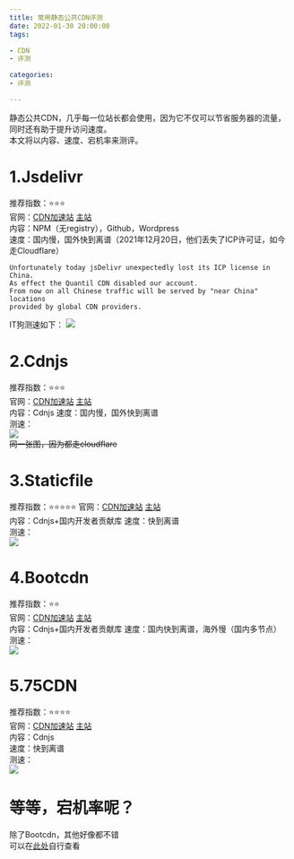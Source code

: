 ```yaml
---
title: 常用静态公共CDN评测
date: 2022-01-30 20:00:00
tags:

- CDN
- 评测

categories:
- 评测

---
```


静态公共CDN，几乎每一位站长都会使用，因为它不仅可以节省服务器的流量，同时还有助于提升访问速度。  
本文将以内容、速度、宕机率来测评。

<!-- more -->

# 1.Jsdelivr

推荐指数：⭐⭐⭐  
官网：[CDN加速站](https://cdn.jsdelivr.net) [主站](https://www.jsdelivr.com)  
内容：NPM（无registry），Github，Wordpress  
速度：国内慢，国外快到离谱（2021年12月20日，他们丢失了ICP许可证，如今走Cloudflare）

```
Unfortunately today jsDelivr unexpectedly lost its ICP license in China. 
As effect the Quantil CDN disabled our account.
From now on all Chinese traffic will be served by "near China" locations 
provided by global CDN providers.
```

IT狗测速如下：
![](https://i0.hdslb.com/bfs/album/5331fb9acc1f451a5c7a98f5b3b54eb3c2b9242f.png)

# 2.Cdnjs

推荐指数：⭐⭐⭐  
官网：[CDN加速站](https://cdnjs.cloudflare.com) [主站](https://cdnjs.com)  
内容：Cdnjs
速度：国内慢，国外快到离谱  
测速：  
![](https://i0.hdslb.com/bfs/album/5331fb9acc1f451a5c7a98f5b3b54eb3c2b9242f.png)  
~~同一张图，因为都走cloudflare~~

# 3.Staticfile

推荐指数：⭐⭐⭐⭐⭐
官网：[CDN加速站](https://cdn.staticfile.org/) [主站](https://staticfile.org/)  
内容：Cdnjs+国内开发者贡献库
速度：快到离谱  
测速：  
![](https://i0.hdslb.com/bfs/album/a5fd5fa61af3e4246ba99b90cea9dfd952c274af.png)

# 4.Bootcdn

推荐指数：⭐⭐  
官网：[CDN加速站](https://cdn.bootcdn.net/) [主站](https://bootcdn.cn/)  
内容：Cdnjs+国内开发者贡献库
速度：国内快到离谱，海外慢（国内多节点）  
测速：  
![](https://i0.hdslb.com/bfs/album/97fd70385bea1c50455e6dac1908819826642a37.png)

# 5.75CDN

推荐指数：⭐⭐⭐⭐  
官网：[CDN加速站](https://lib.baomitu.com/) [主站](https://cdn.baomitu.com/)  
内容：Cdnjs  
速度：快到离谱  
测速：  
![](https://i0.hdslb.com/bfs/album/a5fd5fa61af3e4246ba99b90cea9dfd952c274af.png)

# 等等，宕机率呢？

除了Bootcdn，其他好像都不错  
可以在[此处](https://uptime.lemonawa.xyz)自行查看